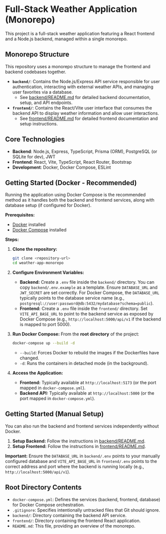 # Full-Stack Weather Application (Monorepo)

This project is a full-stack weather application featuring a React frontend and a Node.js backend, managed within a single monorepo.

## Monorepo Structure

This repository uses a monorepo structure to manage the frontend and backend codebases together.

*   **`backend/`**: Contains the Node.js/Express API service responsible for user authentication, interacting with external weather APIs, and managing user favorites via a database.
    *   See [backend/README.md](./backend/README.md) for detailed backend documentation, setup, and API endpoints.
*   **`frontend/`**: Contains the React/Vite user interface that consumes the backend API to display weather information and allow user interactions.
    *   See [frontend/README.md](./frontend/README.md) for detailed frontend documentation and setup instructions.

## Core Technologies

*   **Backend**: Node.js, Express, TypeScript, Prisma (ORM), PostgreSQL (or SQLite for dev), JWT
*   **Frontend**: React, Vite, TypeScript, React Router, Bootstrap
*   **Development**: Docker, Docker Compose, ESLint

## Getting Started (Docker - Recommended)

Running the application using Docker Compose is the recommended method as it handles both the backend and frontend services, along with database setup (if configured for Docker).

**Prerequisites:**

*   [Docker](https://docs.docker.com/get-docker/) installed
*   [Docker Compose](https://docs.docker.com/compose/install/) installed

**Steps:**

1.  **Clone the repository:**
    ```bash
    git clone <repository-url>
    cd weather-app-monorepo
    ```
2.  **Configure Environment Variables:**
    *   **Backend:** Create a `.env` file inside the `backend/` directory. You can copy `backend/.env.example` as a template. Ensure `DATABASE_URL` and `JWT_SECRET` are set correctly. For Docker Compose, the `DATABASE_URL` typically points to the database service name (e.g., `postgresql://user:password@db:5432/mydatabase?schema=public`).
    *   **Frontend:** Create a `.env` file inside the `frontend/` directory. Set `VITE_API_BASE_URL` to point to the backend service as exposed by Docker Compose (e.g., `http://localhost:5000/api/v1` if the backend is mapped to port 5000).
3.  **Run Docker Compose:**
    From the **root directory** of the project:
    ```bash
    docker-compose up --build -d
    ```
    *   `--build`: Forces Docker to rebuild the images if the Dockerfiles have changed.
    *   `-d`: Runs the containers in detached mode (in the background).

4.  **Access the Application:**
    *   **Frontend:** Typically available at `http://localhost:5173` (or the port mapped in `docker-compose.yml`).
    *   **Backend API:** Typically available at `http://localhost:5000` (or the port mapped in `docker-compose.yml`).

## Getting Started (Manual Setup)

You can also run the backend and frontend services independently without Docker.

1.  **Setup Backend:** Follow the instructions in [backend/README.md](./backend/README.md).
2.  **Setup Frontend:** Follow the instructions in [frontend/README.md](./frontend/README.md).

**Important:** Ensure the `DATABASE_URL` in `backend/.env` points to your manually configured database and `VITE_API_BASE_URL` in `frontend/.env` points to the correct address and port where the backend is running locally (e.g., `http://localhost:5000/api/v1`).

## Root Directory Contents

*   `docker-compose.yml`: Defines the services (backend, frontend, database) for Docker Compose orchestration.
*   `.gitignore`: Specifies intentionally untracked files that Git should ignore.
*   `backend/`: Directory containing the backend API service.
*   `frontend/`: Directory containing the frontend React application.
*   `README.md`: This file, providing an overview of the monorepo.
